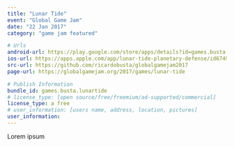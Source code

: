 ```yaml
---
title: "Lunar Tide"
event: "Global Game Jam"
date: "22 Jan 2017"
category: "game jam featured"

# Urls
android-url: https://play.google.com/store/apps/details?id=games.busta.lunartide
ios-url: https://apps.apple.com/app/lunar-tide-planetary-defense/id6749640893
src-url: https://github.com/ricardobusta/globalgamejam2017
page-url: https://globalgamejam.org/2017/games/lunar-tide

# Publish Information
bundle_id: games.busta.lunartide
# license_type: [open source/free/freemium/ad-supported/commercial]
license_type: a free
# user_information: [users name, address, location, pictures]
user_information: 
---
```

Lorem ipsum